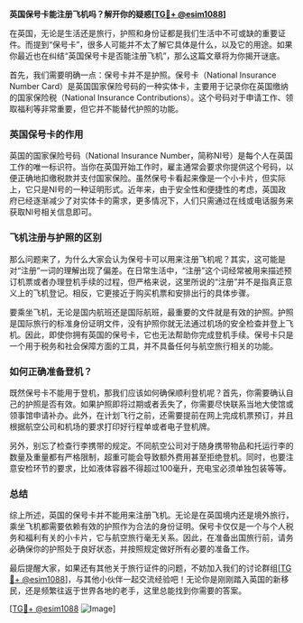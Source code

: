 **英国保号卡能注册飞机吗？解开你的疑惑[[TG💪+ @esim1088](https://t.me/s/esim1088)]**

在英国，无论是生活还是旅行，护照和身份证都是我们生活中不可或缺的重要证件。而提到“保号卡”，很多人可能并不太了解它具体是什么，以及它的用途。如果你最近也在纠结“英国保号卡是否能注册飞机”，那么这篇文章将为你揭开谜底。

首先，我们需要明确一点：保号卡并不是护照。保号卡（National Insurance Number Card）是英国国家保险号码的一种实体卡，主要用于记录你在英国缴纳的国家保险税（National Insurance Contributions）。这个号码对于申请工作、领取福利等非常重要，但它并不能替代护照的功能。

### 英国保号卡的作用

英国的国家保险号码（National Insurance Number，简称NI号）是每个人在英国工作的唯一标识符。当你在英国开始工作时，雇主通常会要求你提供这个号码，以便正确地扣缴税款并支付国家保险。虽然保号卡看起来像是一个小卡片，但实际上，它只是NI号的一种证明形式。近年来，由于安全性和便捷性的考虑，英国政府已经逐渐减少了对实体卡的需求，更多情况下，人们只需通过在线或电话服务来获取NI号相关信息即可。

### 飞机注册与护照的区别

那么问题来了，为什么大家会认为保号卡可以用来注册飞机呢？其实，这可能是对“注册”一词的理解出现了偏差。在日常生活中，“注册”这个词经常被用来描述预订机票或者办理登机手续的过程，但严格来说，这里所说的“注册”并不是指真正意义上的飞机登记。相反，它更接近于购买机票和安排出行的具体步骤。

要乘坐飞机，无论是国内航班还是国际航班，最重要的文件就是有效的护照。护照是国际旅行的标准身份证明文件，没有护照你就无法通过机场的安全检查并登上飞机。因此，即使你拥有英国的保号卡，它也无法帮助你完成登机手续。保号卡只是一个用于税务和社会保障方面的工具，并不具备任何与航空旅行相关的功能。

### 如何正确准备登机？

既然保号卡不能用于登机，那我们应该如何确保顺利登机呢？首先，你需要确认自己的护照是否有效。如果护照即将过期或者丢失了，你需要尽快联系当地大使馆或领事馆申请补办。此外，在计划飞行之前，还需要提前在网上完成机票预订，并且根据航空公司和机场的要求打印好行程单或者电子登机牌。

另外，别忘了检查行李携带的规定。不同航空公司对于随身携带物品和托运行李的数量及重量都有严格限制，超重可能会导致额外费用甚至拒绝登机。同时，也要注意安检环节的要求，比如液体容器不得超过100毫升，充电宝必须单独包装等等。

### 总结

综上所述，英国的保号卡并不能用来注册飞机。无论是在英国境内还是境外旅行，乘坐飞机都需要依赖有效的护照作为合法的身份证明。保号卡仅仅是一个与个人税务和福利有关的小卡片，它与航空旅行毫无关系。因此，在准备出国旅行前，请务必确保你的护照处于良好状态，并按照规定做好所有必要的准备工作。

最后提醒大家，如果还有其他关于旅行证件的问题，不妨加入我们的讨论群组[[TG💪+ @esim1088](https://t.me/s/esim1088)]，与其他小伙伴一起交流经验吧！无论你是刚刚踏入英国的新移民，还是频繁往返于世界各地的老手，这里总能找到你需要的答案。

[[TG💪+ @esim1088](https://t.me/s/esim1088) ![Image](https://i.postimg.cc/4NQfJmqS/Snipaste-2025-05-13-00-14-12.png)]